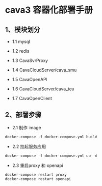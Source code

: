 # cava3 容器化部署手册

## 1、模块划分
* 1.1 mysql

* 1.2 redis

* 1.3 CavaSvrProxy

* 1.4 CavaCloudServer/cava_smu

* 1.5 CavaOpenAPI

* 1.6 CavaCloudServer/cava_teu

* 1.7 CavaOpenClient

## 2、部署步骤

* 2.1 制作 image
```
docker-compose -f docker-compose.yml build
```

* 2.2 拉起服务应用
```
docker-compose -f docker-compose.yml up -d
```

* 2.3 重启proxy 和 openapi
```
docker-compose restart proxy
docker-compose restart openapi
```